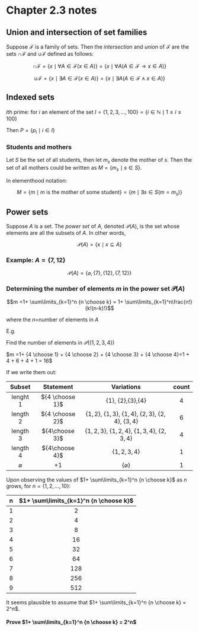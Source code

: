 # Chapter 2.3 notes

## Union and intersection of set families

Suppose $\mathcal{F}$ is a family of sets. Then the _intersection_ and _union_ of $\mathcal{F}$ are the sets $\cap \mathcal{F}$ and $\cup \mathcal{F}$ defined as follows:

$$\cap \mathcal{F} = \Big\{x \mid \forall A \in \mathcal{F}(x \in A)\Big\} = \Big\{x \mid \forall A(A \in \mathcal{F} \longrightarrow x \in A)\Big\}$$

$$\cup \mathcal{F} = \Big\{x \mid \exists A \in \mathcal{F}(x \in A)\Big\} = \Big\{x \mid \exists A(A \in \mathcal{F} \land x \in A)\Big\}$$

## Indexed sets

$i$th prime: for $i$ an element of the set $I=\{1,2,3,\ldots,100\}=\{i \in \mathbb{N} \mid 1 \leq i \leq 100\}$

Then $P=\{p_i \mid i \in I\}$

### Students and mothers

Let $S$ be the set of all students, then let $m_s$ denote the mother of $s$. Then the set of all mothers could be written as $M=\{m_s \mid s \in S \}$.

In elementhood notation:

$$M = \{m \mid m \text{ is the mother of some student} \}=\{m \mid \exists s\in S(m = m_s)\}$$

## Power sets

Suppose $A$ is a set. The _power set_ of $A$, denoted $\mathscr{P}(A)$, is the set whose elements are all the subsets of $A$. In other words,

$$\mathscr{P}(A)=\{x \mid x \subseteq A\}$$

### Example: $A = \{7, 12\}$

$$\mathscr{P}(A) = \{\varnothing, \{7\}, \{12\}, \{7, 12\}\}$$

### Determining the number of elements $m$ in the power set $\mathscr{P}(A)$

$$m =1+ \sum\limits_{k=1}^n {n \choose k} = 1+ \sum\limits_{k=1}^n\frac{n!}{k!(n-k)!}$$

where the $n=$number of elements in $A$

E.g.

Find the number of elements in $\mathscr{P}(\{1,2,3,4\})$

$m =1+  {4 \choose 1} +  {4 \choose 2} + {4 \choose 3} + {4 \choose 4}=1 + 4 + 6 + 4 + 1 = 16$

If we write them out:

|    Subset     |    Statement    |                            Variations                            | count |
| :-----------: | :-------------: | :--------------------------------------------------------------: | :---: |
|   lenght 1    | ${4 \choose 1}$ |                 $\{1\}$, $\{2\}$,$\{3\}$,$\{4\}$                 |   4   |
|   length 2    | ${4 \choose 2}$ | $\{1,2\}$, $\{1,3\}$, $\{1,4\}$, $\{2,3\}$, $\{2,4\}$, $\{3,4\}$ |   6   |
|   length 3    | ${4\choose 3}$  |        $\{1,2,3\}$, $\{1,2,4\}$, $\{1,3,4\}$, $\{2,3,4\}$        |   4   |
|   length 4    | ${4\choose 4}$  |                          $\{1,2,3,4\}$                           |   1   |
| $\varnothing$ |       +1        |                        $\{\varnothing\}$                         |   1   |

Upon observing the values of $1+ \sum\limits_{k=1}^n {n \choose k}$ as $n$ grows, for $n=\{1,2,\ldots,10\}$:

|  n  | $1+ \sum\limits_{k=1}^n {n \choose k}$ |
| :-: | :------------------------------------: |
|  1  |                   2                    |
|  2  |                   4                    |
|  3  |                   8                    |
|  4  |                   16                   |
|  5  |                   32                   |
|  6  |                   64                   |
|  7  |                  128                   |
|  8  |                  256                   |
|  9  |                  512                   |

It seems plausible to assume that $1+ \sum\limits_{k=1}^n {n \choose k} = 2^n$.

#### Prove $1+ \sum\limits_{k=1}^n {n \choose k} = 2^n$


